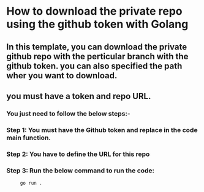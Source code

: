 # How to download the private repo using the github token with Golang

## In this template, you can download the private github repo with the perticular branch with the github token. you can also specified the path wher you want to download.

## you must have a token and repo URL.

### You just need to follow the below steps:-

### Step 1: You must have the Github  token and replace in the code main function.

### Step 2: You have to define the URL for this repo 

### Step 3: Run the below command to run the code:

```
     go run .

```